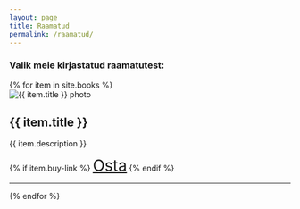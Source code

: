 ```yaml
---
layout: page
title: Raamatud
permalink: /raamatud/
---
```


<h3>Valik meie kirjastatud raamatutest:</h3>

<section>
{% for item in site.books %}
<div class="book">
<div class="book-pic">
<img src="{{ item.pic }}" alt="{{ item.title }} photo" />
</div>
<div class="book-desc">
<h2>{{ item.title }}</h2>
<p>{{ item.description }}</p>
{% if item.buy-link %}
<a href="{{ item.buy-link }}" style="font-size: 2em;">Osta</a>
{% endif %}
</div>
</div>
<hr>
{% endfor %}
</section>